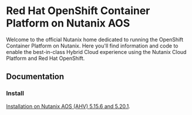 # Red Hat OpenShift Container Platform on Nutanix AOS

Welcome to the official Nutanix home dedicated to running the OpenShift Container Platform on Nutanix. Here you'll find information and code to enable the best-in-class Hybrid Cloud experience using the Nutanix Cloud Platform and Red Hat OpenShift.

## Documentation

### Install

 [Installation on Nutanix AOS (AHV) 5.15.6 and 5.20.1](/docs/install/manual).